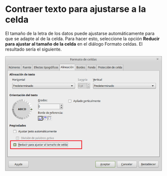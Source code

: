 
# Contraer texto para ajustarse a la celda

El tamaño de la letra de los datos puede ajustarse automáticamente para que se adapte al de la celda. Para hacer esto, seleccione la opción **Reducir para ajustar al tamaño de la celda** en el diálogo Formato celdas. El resultado sería el siguiente.

![](https://raw.githubusercontent.com/catedu/libreOffice-la-suite-ofimatica-libre/master/img/Formato_de_celdas_307.png)
